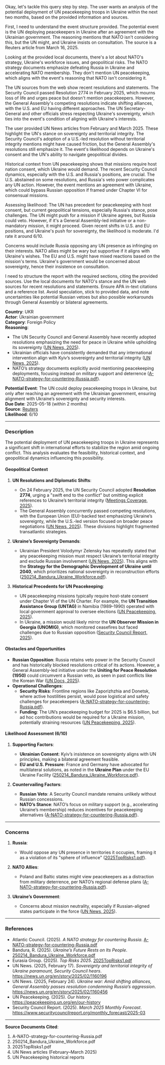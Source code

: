 <think>
Okay, let's tackle this query step by step. The user wants an analysis of the potential deployment of UN peacekeeping troops in Ukraine within the next two months, based on the provided information and sources. 

First, I need to understand the event structure provided. The potential event is the UN deploying peacekeepers in Ukraine after an agreement with the Ukrainian government. The reasoning mentions that NATO isn't considering this, but the UN might, and Ukraine insists on consultation. The source is a Reuters article from March 16, 2025.

Looking at the provided local documents, there's a lot about NATO's strategy, Ukraine's workforce issues, and geopolitical risks. The NATO strategy documents emphasize defeating Russia in Ukraine and accelerating NATO membership. They don't mention UN peacekeeping, which aligns with the event's reasoning that NATO isn't considering it. 

The UN sources from the web show recent resolutions and statements. The Security Council passed Resolution 2774 in February 2025, which mourns loss of life and urges peace but doesn't mention peacekeepers. However, the General Assembly's competing resolutions indicate shifting alliances, with the U.S. and EU having different approaches. The UN Secretary-General and other officials stress respecting Ukraine's sovereignty, which ties into the event's condition of aligning with Ukraine's interests.

The user provided UN News articles from February and March 2025. These highlight the UN's stance on sovereignty and territorial integrity. The Security Council's adoption of a U.S.-led resolution without territorial integrity mentions might have caused friction, but the General Assembly's resolutions still emphasize it. The event's likelihood depends on Ukraine's consent and the UN's ability to navigate geopolitical divides.

Historical context from UN peacekeeping shows that missions require host nation consent, which Ukraine would demand. The recent Security Council dynamics, especially with the U.S. and Russia's positions, are crucial. The U.S. abstained on some resolutions, and Russia's veto power complicates any UN action. However, the event mentions an agreement with Ukraine, which could bypass Russian opposition if framed under Chapter VI for consensual missions.

Assessing likelihood: The UN has precedent for peacekeeping with host consent, but current geopolitical tensions, especially Russia's stance, pose challenges. The UN might push for a mission if Ukraine agrees, but Russia could veto. However, if it's a General Assembly-led initiative or a non-mandatory mission, it might proceed. Given recent shifts in U.S. and EU positions, and Ukraine's push for sovereignty, the likelihood is moderate. I'd rate it around 6/10.

Concerns would include Russia opposing any UN presence as infringing on their interests. NATO allies might be wary but supportive if it aligns with Ukraine's wishes. The EU and U.S. might have mixed reactions based on the mission's terms. Ukraine's government would be concerned about sovereignty, hence their insistence on consultation.

I need to structure the report with the required sections, citing the provided sources. Use the local documents for NATO's stance and the UN web sources for recent resolutions and statements. Ensure APA in-text citations and a reference list. Avoid speculation, stick to provided data, and note uncertainties like potential Russian vetoes but also possible workarounds through General Assembly or bilateral agreements.
</think>

**Country**: UKR  
**Actor**: Ukrainian government  
**Category**: Foreign Policy  
**Reasoning**: 
- The UN Security Council and General Assembly have recently adopted resolutions emphasizing the need for peace in Ukraine while upholding its sovereignty ([UN News, 2025](https://news.un.org/en/story/2025/02/1160196)).  
- Ukrainian officials have consistently demanded that any international intervention align with Kyiv’s sovereignty and territorial integrity ([UN News, 2025](https://news.un.org/en/story/2025/02/1160456)).  
- NATO’s strategy documents explicitly avoid mentioning peacekeeping deployments, focusing instead on military support and deterrence ([A-NATO-strategy-for-countering-Russia.pdf](A-NATO-strategy-for-countering-Russia.pdf)).  

**Potential Event**: The UN could deploy peacekeeping troops in Ukraine, but only after reaching an agreement with the Ukrainian government, ensuring alignment with Ukraine’s sovereignty and security interests.  
**Due Date**: 2025-05-18 (within 2 months)  
**Source**: [Reuters](https://www.reuters.com/world/europe/not-russia-decide-peacekeepers-ukraine-macron-says-2025-03-16/)  
**Likelihood**: 6/10  

---

### Description  
The potential deployment of UN peacekeeping troops in Ukraine represents a significant shift in international efforts to stabilize the region amid ongoing conflict. This analysis evaluates the feasibility, historical context, and geopolitical dynamics influencing this possibility.  

#### Geopolitical Context  
1. **UN Resolutions and Diplomatic Shifts**:  
   - On 24 February 2025, the UN Security Council adopted **Resolution 2774**, urging a "swift end to the conflict" but omitting explicit references to Ukraine’s territorial integrity ([Meetings Coverage, 2025](https://press.un.org/en/2025/sc16005.doc.htm)).  
   - The General Assembly concurrently passed competing resolutions, with the European Union (EU)-backed text emphasizing Ukraine’s sovereignty, while the U.S.-led version focused on broader peace negotiations ([UN News, 2025](https://news.un.org/en/story/2025/02/1160456)). These divisions highlight fragmented transatlantic strategies.  

2. **Ukraine’s Sovereignty Demands**:  
   - Ukrainian President Volodymyr Zelensky has repeatedly stated that any peacekeeping mission must respect Ukraine’s territorial integrity and exclude Russian involvement ([UN News, 2025](https://news.un.org/en/story/2025/03/1160846)). This aligns with the **Strategy for the Demographic Development of Ukraine until 2040**, which prioritizes national sovereignty in reconstruction efforts ([250214_Bandura_Ukraine_Workforce.pdf](250214_Bandura_Ukraine_Workforce.pdf)).  

3. **Historical Precedents for UN Peacekeeping**:  
   - UN peacekeeping missions typically require host-state consent under Chapter VI of the UN Charter. For example, the **UN Transition Assistance Group (UNTAG)** in Namibia (1989–1990) operated with local government approval to oversee elections ([UN Peacekeeping, 2025](https://peacekeeping.un.org/en/our-history)).  
   - In Ukraine, a mission would likely mirror the **UN Observer Mission in Georgia (UNOMIG)**, which monitored ceasefires but faced challenges due to Russian opposition ([Security Council Report, 2025](https://www.securitycouncilreport.org/monthly_forecast/2025-03)).  

#### Obstacles and Opportunities  
- **Russian Opposition**: Russia retains veto power in the Security Council and has historically blocked resolutions critical of its actions. However, a General Assembly-led initiative under the **Uniting for Peace Resolution (1950)** could circumvent a Russian veto, as seen in past conflicts like the Korean War ([UN Docs, 2025](https://main.un.org/securitycouncil/en/content/resolutions-adopted-security-council-2025)).  
- **Operational Challenges**:  
  - **Security Risks**: Frontline regions like Zaporizhzhia and Donetsk, where active hostilities persist, would pose logistical and safety challenges for peacekeepers ([A-NATO-strategy-for-countering-Russia.pdf](A-NATO-strategy-for-countering-Russia.pdf)).  
  - **Funding**: The UN’s peacekeeping budget for 2025 is $6.5 billion, but ad hoc contributions would be required for a Ukraine mission, potentially straining resources ([UN Peacekeeping, 2025](https://peacekeeping.un.org/en/funding)).  

#### Likelihood Assessment (6/10)  
1. **Supporting Factors**:  
   - **Ukrainian Consent**: Kyiv’s insistence on sovereignty aligns with UN principles, making a bilateral agreement feasible.  
   - **EU and U.S. Pressure**: France and Germany have advocated for multilateral solutions, as noted in the **Ukraine Plan** under the EU Ukraine Facility ([250214_Bandura_Ukraine_Workforce.pdf](250214_Bandura_Ukraine_Workforce.pdf)).  

2. **Countervailing Factors**:  
   - **Russian Veto**: A Security Council mandate remains unlikely without Russian concessions.  
   - **NATO’s Stance**: NATO’s focus on military support (e.g., accelerating Ukraine’s membership) reduces incentives for peacekeeping alternatives ([A-NATO-strategy-for-countering-Russia.pdf](A-NATO-strategy-for-countering-Russia.pdf)).  

---

### Concerns  
1. **Russia**:  
   - Would oppose any UN presence in territories it occupies, framing it as a violation of its "sphere of influence" ([2025TopRisks1.pdf](2025TopRisks1.pdf)).  

2. **NATO Allies**:  
   - Poland and Baltic states might view peacekeepers as a distraction from military deterrence, per NATO’s regional defense plans ([A-NATO-strategy-for-countering-Russia.pdf](A-NATO-strategy-for-countering-Russia.pdf)).  

3. **Ukraine’s Government**:  
   - Concerns about mission neutrality, especially if Russian-aligned states participate in the force ([UN News, 2025](https://news.un.org/en/story/2025/03/1160846)).  

---

### References  
- Atlantic Council. (2025). *A NATO strategy for countering Russia*. [A-NATO-strategy-for-countering-Russia.pdf](A-NATO-strategy-for-countering-Russia.pdf)  
- Bandura, R. (2025). *Ukraine’s Future Rests on Its People*. [250214_Bandura_Ukraine_Workforce.pdf](250214_Bandura_Ukraine_Workforce.pdf)  
- Eurasia Group. (2025). *Top Risks 2025*. [2025TopRisks1.pdf](2025TopRisks1.pdf)  
- UN News. (2025, February 17). *Sovereignty and territorial integrity of Ukraine paramount, Security Council hears*. https://news.un.org/en/story/2025/02/1160196  
- UN News. (2025, February 24). *Ukraine war: Amid shifting alliances, General Assembly passes resolution condemning Russia’s aggression*. https://news.un.org/en/story/2025/02/1160456  
- UN Peacekeeping. (2025). *Our history*. https://peacekeeping.un.org/en/our-history  
- Security Council Report. (2025). *March 2025 Monthly Forecast*. https://www.securitycouncilreport.org/monthly_forecast/2025-03  

---

**Source Documents Cited**:  
1. A-NATO-strategy-for-countering-Russia.pdf  
2. 250214_Bandura_Ukraine_Workforce.pdf  
3. 2025TopRisks1.pdf  
4. UN News articles (February–March 2025)  
5. UN Peacekeeping historical reports